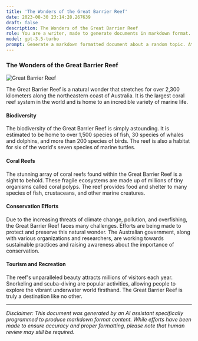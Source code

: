 ```yaml
---
title: 'The Wonders of the Great Barrier Reef'
date: 2023-08-30 23:14:28.267639
draft: false
description: The Wonders of the Great Barrier Reef
role: You are a writer, made to generate documents in markdown format. It is very important that all of the documents you generate are in valid markdown format.
model: gpt-3.5-turbo
prompt: Generate a markdown formatted document about a random topic. At the bottom, include a disclaimer explaining that the document was generated by you. The first line of the document should be the title. Make sure that the entire document is in proper markdown format, using a mix of various tags to make the document visually appealing.
---
```


### The Wonders of the Great Barrier Reef

![Great Barrier Reef](https://www.greatbarrierreef.org/wp-content/uploads/2018/07/GBRMPA-29.jpg)

The Great Barrier Reef is a natural wonder that stretches for over 2,300 kilometers along the northeastern coast of Australia. It is the largest coral reef system in the world and is home to an incredible variety of marine life.

#### Biodiversity

The biodiversity of the Great Barrier Reef is simply astounding. It is estimated to be home to over 1,500 species of fish, 30 species of whales and dolphins, and more than 200 species of birds. The reef is also a habitat for six of the world's seven species of marine turtles.

#### Coral Reefs

The stunning array of coral reefs found within the Great Barrier Reef is a sight to behold. These fragile ecosystems are made up of millions of tiny organisms called coral polyps. The reef provides food and shelter to many species of fish, crustaceans, and other marine creatures.

#### Conservation Efforts

Due to the increasing threats of climate change, pollution, and overfishing, the Great Barrier Reef faces many challenges. Efforts are being made to protect and preserve this natural wonder. The Australian government, along with various organizations and researchers, are working towards sustainable practices and raising awareness about the importance of conservation.

#### Tourism and Recreation

The reef's unparalleled beauty attracts millions of visitors each year. Snorkeling and scuba-diving are popular activities, allowing people to explore the vibrant underwater world firsthand. The Great Barrier Reef is truly a destination like no other.

---

*Disclaimer: This document was generated by an AI assistant specifically programmed to produce markdown format content. While efforts have been made to ensure accuracy and proper formatting, please note that human review may still be required.*
